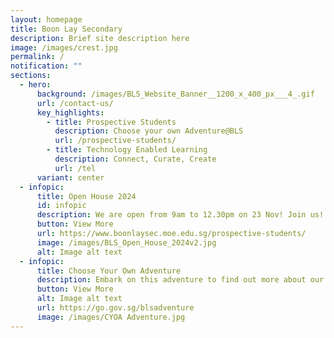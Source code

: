 ```yaml
---
layout: homepage
title: Boon Lay Secondary
description: Brief site description here
image: /images/crest.jpg
permalink: /
notification: ""
sections:
  - hero:
      background: /images/BLS_Website_Banner__1200_x_400_px___4_.gif
      url: /contact-us/
      key_highlights:
        - title: Prospective Students
          description: Choose your own Adventure@BLS
          url: /prospective-students/
        - title: Technology Enabled Learning
          description: Connect, Curate, Create
          url: /tel
      variant: center
  - infopic:
      title: Open House 2024
      id: infopic
      description: We are open from 9am to 12.30pm on 23 Nov! Join us!
      button: View More
      url: https://www.boonlaysec.moe.edu.sg/prospective-students/
      image: /images/BLS_Open_House_2024v2.jpg
      alt: Image alt text
  - infopic:
      title: Choose Your Own Adventure
      description: Embark on this adventure to find out more about our BLS Family!
      button: View More
      alt: Image alt text
      url: https://go.gov.sg/blsadventure
      image: /images/CYOA Adventure.jpg
---
```

